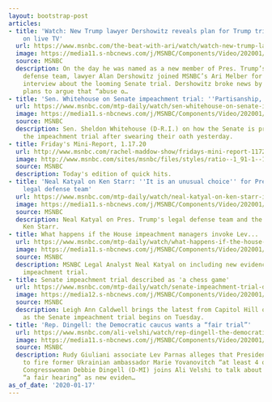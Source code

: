 ```yaml
---
layout: bootstrap-post
articles:
- title: 'Watch: New Trump lawyer Dershowitz reveals plan for Trump trial defense
    on live TV'
  url: https://www.msnbc.com/the-beat-with-ari/watch/watch-new-trump-lawyer-dershowitz-reveals-plan-for-trump-trial-defense-on-live-tv-76985413790
  image: https://media11.s-nbcnews.com/j/MSNBC/Components/Video/202001/n_ari_dersh_200117_1920x1080.nbcnews-fp-1200-630.jpg
  source: MSNBC
  description: On the day he was named as a new member of Pres. Trump’s impeachment
    defense team, lawyer Alan Dershowitz joined MSNBC’s Ari Melber for a wide ranging
    interview about the looming Senate trial. Dershowitz broke news by revealing he
    plans to argue that “abuse o…
- title: 'Sen. Whitehouse on Senate impeachment trial: ''Partisanship,...'
  url: https://www.msnbc.com/mtp-daily/watch/sen-whitehouse-on-senate-impeachment-trial-partisanship-partisanship-and-more-partisanship-76979269699
  image: https://media11.s-nbcnews.com/j/MSNBC/Components/Video/202001/n_mtpd_clip_whitehouse1_200117_1920x1080.nbcnews-fp-1200-630.jpg
  source: MSNBC
  description: Sen. Sheldon Whitehouse (D-R.I.) on how the Senate is preparing for
    the impeachment trial after swearing their oath yesterday.
- title: Friday's Mini-Report, 1.17.20
  url: http://www.msnbc.com/rachel-maddow-show/fridays-mini-report-11720
  image: http://www.msnbc.com/sites/msnbc/files/styles/ratio--1_91-1--1200x630/public/maddow_theminireport_general.png?itok=yLUr4wsw
  source: MSNBC
  description: Today's edition of quick hits.
- title: 'Neal Katyal on Ken Starr: ''It is an unusual choice'' for Pres. Trump''s
    legal defense team'
  url: https://www.msnbc.com/mtp-daily/watch/neal-katyal-on-ken-starr-it-is-an-unusual-choice-for-pres-trump-s-legal-defense-team-76979781515
  image: https://media11.s-nbcnews.com/j/MSNBC/Components/Video/202001/n_mtpd_clip_katyal2_200117_1920x1080.nbcnews-fp-1200-630.jpg
  source: MSNBC
  description: Neal Katyal on Pres. Trump's legal defense team and the inclusion of
    Ken Starr.
- title: What happens if the House impeachment managers invoke Lev...
  url: https://www.msnbc.com/mtp-daily/watch/what-happens-if-the-house-impeachment-managers-invoke-lev-parnas-evidence-76977221900
  image: https://media11.s-nbcnews.com/j/MSNBC/Components/Video/202001/n_mtpd_clip_katyal_200117_1920x1080.nbcnews-fp-1200-630.jpg
  source: MSNBC
  description: MSNBC Legal Analyst Neal Katyal on including new evidence in the Senate
    impeachment trial.
- title: Senate impeachment trial described as 'a chess game'
  url: https://www.msnbc.com/mtp-daily/watch/senate-impeachment-trial-described-as-a-chess-game-76977733838
  image: https://media12.s-nbcnews.com/j/MSNBC/Components/Video/202001/n_mtpd_clip_caldwell_200117_1920x1080.nbcnews-fp-1200-630.jpg
  source: MSNBC
  description: Leigh Ann Caldwell brings the latest from Capitol Hill on what to expect
    as the Senate impeachment trial begins on Tuesday.
- title: 'Rep. Dingell: the Democratic caucus wants a “fair trial”'
  url: https://www.msnbc.com/ali-velshi/watch/rep-dingell-the-democratic-caucus-wants-a-fair-trial-76977733680
  image: https://media11.s-nbcnews.com/j/MSNBC/Components/Video/202001/n_velshi_dingell_200117_1920x1080.nbcnews-fp-1200-630.jpg
  source: MSNBC
  description: Rudy Giuliani associate Lev Parnas alleges that President Trump tried
    to fire former Ukrainian ambassador Marie Yovanovitch “at least 4 or 5 times”.
    Congresswoman Debbie Dingell (D-MI) joins Ali Velshi to talk about her call for
    “a fair hearing” as new eviden…
as_of_date: '2020-01-17'
---
```


